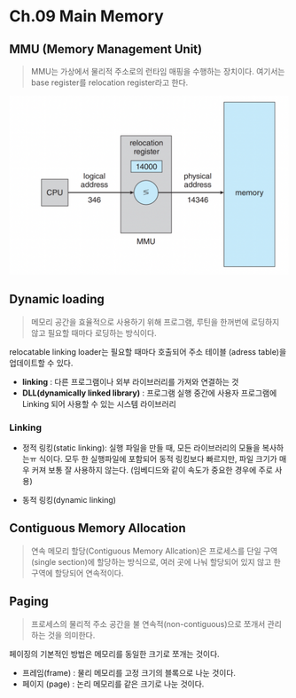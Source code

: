 # Ch.09 Main Memory

## MMU (Memory Management Unit)
> MMU는 가상에서 물리적 주소로의 런타임 매핑을 수행하는 장치이다. 여기서는 base register를 relocation register라고 한다.

![](/image/os_02.png)

## Dynamic loading
> 메모리 공간을 효율적으로 사용하기 위해 프로그램, 루틴을 한꺼번에 로딩하지 않고 필요할 때마다 로딩하는 방식이다.

relocatable linking loader는 필요할 때마다 호출되어 주소 테이블 (adress table)을 업데이트할 수 있다.
* **linking** : 다른 프로그램이나 외부 라이브러리를 가져와 연결하는 것
* **DLL(dynamically linked library)** : 프로그램 실행 중간에 사용자 프로그램에 Linking 되어 사용할 수 있는 시스템 라이브러리

### Linking
* 정적 링킹(static linking): 실행 파일을 만들 때, 모든 라이브러리의 모듈을 복사하는ㅠ 식이다. 모두 한 실행파일에 포함되어 동적 링킹보다 빠르지만, 파일 크기가 매우 커져 보통 잘 사용하지 않는다. (임베디드와 같이 속도가 중요한 경우에 주로 사용)

* 동적 링킹(dynamic linking)


## Contiguous Memory Allocation
> 연속 메모리 할당(Contiguous Memory Allcation)은 프로세스를 단일 구역(single section)에 할당하는 방식으로, 여러 곳에 나눠 할당되어 있지 않고 한 구역에 할당되어 연속적이다.



## Paging
> 프로세스의 물리적 주소 공간을 불 연속적(non-contiguous)으로 쪼개서 관리하는 것을 의미한다.  

페이징의 기본적인 방법은 메모리를 동일한 크기로 쪼개는 것이다.
* 프레임(frame) : 물리 메모리를 고정 크기의 블록으로 나눈 것이다.
* 페이지 (page) : 논리 메모리를 같은 크기로 나눈 것이다.

